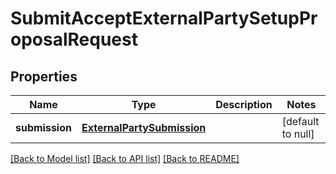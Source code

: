# SubmitAcceptExternalPartySetupProposalRequest

## Properties
Name | Type | Description | Notes
------------ | ------------- | ------------- | -------------
**submission** | [**ExternalPartySubmission**](ExternalPartySubmission.md) |  | [default to null]

[[Back to Model list]](../README.md#documentation-for-models) [[Back to API list]](../README.md#documentation-for-api-endpoints) [[Back to README]](../README.md)


